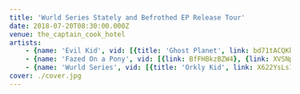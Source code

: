 ```yaml
---
title: 'Wurld Series Stately and Befrothed EP Release Tour'
date: 2018-07-20T08:30:00.000Z
venue: the_captain_cook_hotel
artists:
    - {name: 'Evil Kid', vid: [{title: 'Ghost Planet', link: bd71tACQKk4}, {title: Leaves, link: ByOm7AKO5gY}]}
    - {name: 'Fazed On a Pony', vid: [{link: BfFHBkzBZW4}, {link: XVSNprTKNRU}, {link: 6wwQl6MXkGo}]}
    - {name: 'Wurld Series', vid: [{title: 'Orkly Kid', link: X622YsLs1hI}, {title: Mound, link: 2b7n6HsO_z8}, {title: Rabbit, link: f8USJNd8VUk}]}
cover: ./cover.jpg
---
```

